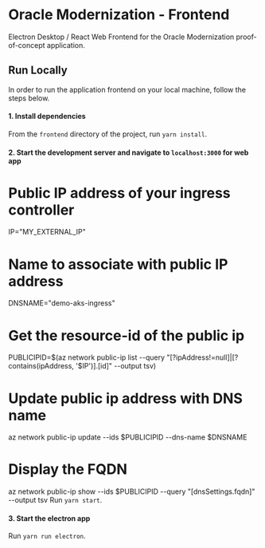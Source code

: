 # Oracle Modernization - Frontend

Electron Desktop / React Web Frontend for the Oracle Modernization proof-of-concept application.

## Run Locally

In order to run the application frontend on your local machine, follow the steps below.

#### 1. Install dependencies

From the `frontend` directory of the project, run `yarn install`.

#### 2. Start the development server and navigate to `localhost:3000` for web app
# Public IP address of your ingress controller
IP="MY_EXTERNAL_IP"

# Name to associate with public IP address
DNSNAME="demo-aks-ingress"

# Get the resource-id of the public ip
PUBLICIPID=$(az network public-ip list --query "[?ipAddress!=null]|[?contains(ipAddress, '$IP')].[id]" --output tsv)

# Update public ip address with DNS name
az network public-ip update --ids $PUBLICIPID --dns-name $DNSNAME

# Display the FQDN
az network public-ip show --ids $PUBLICIPID --query "[dnsSettings.fqdn]" --output tsv
Run `yarn start`.

#### 3. Start the electron app

Run `yarn run electron`.
